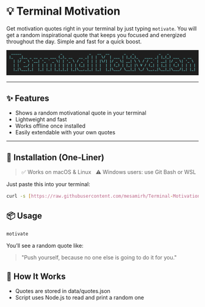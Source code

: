 # 💡 Terminal Motivation

Get motivation quotes right in your terminal by just typing `motivate`. You will get a random inspirational quote that keeps you focused and energized throughout the day. Simple and fast for a quick boost.

![Terminal Motivation Header](https://raw.githubusercontent.com/mesamirh/Terminal-Motivation/main/assets/header.png)

---

## ✨ Features

- Shows a random motivational quote in your terminal
- Lightweight and fast
- Works offline once installed
- Easily extendable with your own quotes

---

## 🚀 Installation (One-Liner)

> ✅ Works on macOS & Linux  
> ⚠️ Windows users: use Git Bash or WSL

Just paste this into your terminal:

```bash
curl -s [https://raw.githubusercontent.com/mesamirh/Terminal-Motivation/main/install.sh](https://raw.githubusercontent.com/mesamirh/Terminal-Motivation/main/install.sh) | bash
```

## 📦 Usage

```bash
motivate
```

You’ll see a random quote like:

> "Push yourself, because no one else is going to do it for you."

## 🧠 How It Works

- Quotes are stored in data/quotes.json
- Script uses Node.js to read and print a random one

